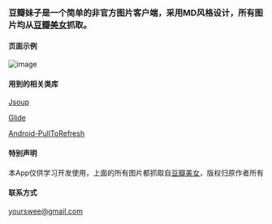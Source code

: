 ﻿
### 豆瓣妹子是一个简单的非官方图片客户端，采用MD风格设计，所有图片均从[豆瓣美女](http://www.dbmeinv.com/)抓取。

#### 页面示例
 ![image](https://github.com/aspook/Android-MaterialDesign-DBMZ/raw/master/images/dbmz.jpg)

#### 用到的相关类库
  [Jsoup](http://jsoup.org/)
  
  [Glide](https://github.com/bumptech/glide)
  
  [Android-PullToRefresh](https://github.com/chrisbanes/Android-PullToRefresh)

#### 特别声明
  本App仅供学习开发使用，上面的所有图片都抓取自[豆瓣美女](http://www.dbmeinv.com/)，版权归原作者所有
  
#### 联系方式
   yourswee@gmail.com
 






